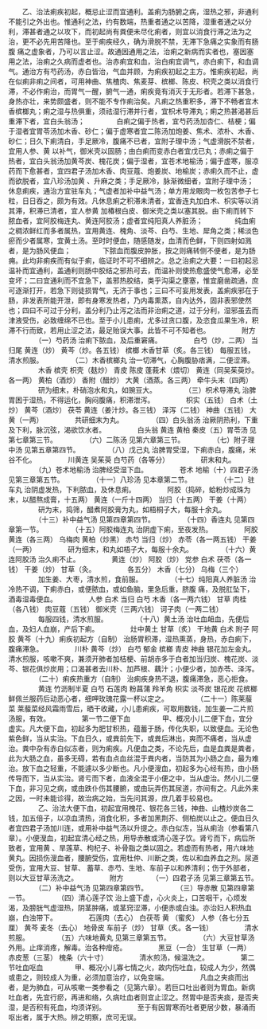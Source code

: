 <!-- { "loadSidebar": true } -->
　　乙、治法痢疾初起，概忌止涩而宜通利。盖痢为肠腑之病，湿热之邪，非通利不能引之外出也。惟通利之法，约有数端，热重者通之以苦降，湿重者通之以分利，滞甚者通之以攻下，而初起尚有粪便未尽化痢者，则宜以消食行滞之法为之治，更不必先用苦降也。至于痢疾经久，确为滑脱不禁，无滞下急痛之实象而有肠腹 痛之虚象者，乃可以言止涩。故通因通用之法，治痢之新病而实者也，塞因塞用之法，治痢之久病而虚者也。治赤痢宜和血，治白痢宜调气，赤白痢下，和血调气。通治方有芍药汤，赤白皆治，气血并顾，为痢疾初起之主方。惟痢疾初起，尚在似痢非痢之间者，可用神曲、焦楂肉、焦麦芽、槟榔、陈皮、枳壳之类以消食行滞，不必作痢治，而胃气一醒，腑气一通，痢疾竟有消灭于无形者。若滞下甚急，身热亦壮，来势颇盛者，则不能不专作痢治矣。凡痢之热重积多，滞下不畅者宜木香槟榔丸；痢之湿与热俱重，须祛湿行滞并行者，宜枳术导滞丸；痢之热甚渴甚后重滞下者，宜白头翁汤；
　　
　　白痢之偏于热者，宜芍药汤加杏仁、桔梗；偏于湿者宜胃苓汤加木香、砂仁；偏于虚寒者宜二陈汤加炮姜、焦术、浓朴、木香、砂仁；日久下痢清白，手足厥冷，腹痛不已者，宜附子理中汤；气虚滑脱不禁者，宜用人参、黄 以补气，御米壳以固肠；由白痢而变赤白者宜戊已丸；赤痢之偏于热者，宜白头翁汤加黄芩炭、槐花炭；偏于湿者，宜苍术地榆汤；偏于虚寒，服凉药而下愈甚者，宜四君子汤加木香、肉豆蔻、炮姜炭、地榆炭；赤痢久而不止，虚而欲脱者，宜八珍汤加黄 、升麻之类；手足厥冷，脉渐微细者，宜附子理中汤；休息痢疾，通治方宜驻车丸；气虚者加补中益气汤；单方用龙眼肉一枚包苦参子七粒，日日吞之，颇为有效。凡休息痢之积滞未清者，宜香连丸加白术、枳实等以消其滞，积滞已清者，宜人参黄 加椿根白皮、御米壳之类以塞其脱。由下痢而转下脓血者，宜阿胶梅连丸、黄连阿胶汤；虚者宜纯阳真人养脏汤；
　　
　　纯血痢之稠浓鲜红而多者属热，宜用黄连、槐角、淡芩、白芍、生地、犀角之类；稀淡色瘀而少者属寒，宜黄土汤。至时时便血，随感随发，血清而色鲜，下则四射如溅者，是为肠风便血；
　　
　　下脓血而腹皮肿胀，按之则痛转侧不便者，是为肠痈。此均非痢疾而有似于痢，临证时不可不细辨之。总之治痢之大要：一曰初起忌温补而宜通利，盖通利则肠中胶结之邪热可去，而温补则使热愈盛使气愈滞，必至变坏；二曰宜通利而不宜急下，盖邪热胶结，类乎沟渠之壅塞，惟宜磨凿疏通，庶可逐渐打开，若急下则徒损胃气，无济于事也；三曰不可妄用发表，盖痢疾邪在于肠，非发表所能开泄，即有身寒发热者，乃内毒熏蒸，自内达外，固非表邪使然也；四曰不可过于分利，盖分利乃止泻之法而非治痢之道，过于分利，湿邪虽去而津液受伤，必致缠绵不已也。至于小儿患痢，尤多过贪口腹，及恣食瓜果生冷，积滞不行而致，若用止涩之法，最足贻误大事。此皆不可不知者也。
　　
　　附方
　　
　　（一）芍药汤 治痢下脓血，及后重窘痛。
　　
　　白芍（炒，二两） 当归尾 黄连（炒） 黄芩（炒。各五钱） 槟榔 木香甘草（炙。各三钱） 每服五钱，清水煎服。
　　
　　（二）木香槟榔丸 治一切滞气，心胸腹胁痞满，二便涩滞。
　　
　　木香 槟壳 枳壳（麸炒） 青皮 陈皮 蓬莪术（煨切） 黄连（同吴茱萸炒。各一两） 黄柏（酒炒） 香附（醋炒） 大黄（酒蒸。各三两） 牵牛头末（四两）
　　
　　研为细末，朴硝泡水和丸，如豌豆大。
　　
　　（三）枳术导滞丸 治脾胃困于湿热，不得运化，胸闷腹痛，积滞泄泻。
　　
　　枳实（五钱） 白术（土炒） 黄芩（酒炒） 茯苓 黄连（姜汁炒。各三钱） 泽泻（二钱） 神曲（五钱） 大黄（一两）
　　
　　共研细末为丸。
　　
　　（四）白头翁汤 治厥阴热利，下重及下利，脉沉弦，渴欲饮水者。
　　
　　白头翁 黄连 黄柏 秦皮（五）胃苓汤 见第七章第三节。
　　
　　（六）二陈汤 见第六章第三节。
　　
　　（七）附子理中汤 见第五章第四节。
　　
　　（八）戊己丸 治脾胃受湿，下痢赤白，腹痛，米谷不化。
　　
　　川黄连 吴茱萸 白芍药（各等分）
　　
　　研末和丸。
　　
　　（九）苍术地榆汤 治脾经受湿下血。
　　
　　苍术 地榆（十）四君子汤 见第三章第五节。
　　
　　（十一）八珍汤 见本章第二节。
　　
　　（十二）驻车丸 治阴虚发热，下利脓血，及休息痢。
　　
　　阿胶（捣碎，蛤粉炒成珠为末，以醋熬成膏，十五两） 黄连（一斤十四两） 当归（十五两） 干姜（十两）
　　
　　研为末，捣筛，醋煮阿胶膏为丸，如梧桐子大，每服十余丸。
　　
　　（十三）补中益气汤 见第四章第四节。
　　
　　（十四）香连丸 见第四章第一节。
　　
　　（十五）阿胶梅连丸 治阴虚下痢，至夜发热。
　　
　　阿胶 黄连（各三两） 乌梅肉 黄柏（炒黑） 赤芍 当归（炒） 赤苓（各一两五钱） 干姜（一两）
　　
　　研为细末，和丸如梧子大，每服十余丸。
　　
　　（十六）黄连阿胶汤 治久痢不止。
　　
　　黄连（炒） 阿胶（炒） 党参 白术 茯苓（各一钱） 干姜（炒） 甘草（灸。
　　
　　各五分） 木香（七分） 乌梅（三个）
　　
　　加生姜、大枣，清水煎，食前服。
　　
　　（十七）纯阳真人养脏汤 治冷热不调，下痢赤白，或便脓血，或如鱼脑，里急后重，脐腹 痛，及脱肛坠下，酒毒湿毒便血。
　　
　　人参 白术 当归 白芍 木香（各一两六钱） 甘草 肉桂（各八钱） 肉豆蔻（五钱） 御米壳（三两六钱） 诃子肉（一两二钱）
　　
　　每服四钱，清水煎服。
　　
　　（十八）黄土汤 治吐血衄血，先便后血，及妇人血崩，产后下痢。
　　
　　灶中黄土 甘草（炙） 干地黄 白术 附子 阿胶 黄芩（十九）痢疾初起方（自制） 治肠胃积滞，湿热熏蒸，身热，赤白痢下，腹痛滞急。
　　
　　川朴 黄芩（炒） 白芍 郁金 槟榔 青皮 神曲 银花加左金丸。清水煎服，咳嗽不爽，兼须开肺者加桔梗、前胡赤多于白者加当归炭、槐花炭、淡芩、银花俱炒炭用；口渴甚者去川朴、加芦根、藕汁；小便少者，加赤苓、泽泻。
　　
　　（二十）痢疾热重方（自制） 治痢疾身热不退，腹痛滞急，恶心拒食。
　　
　　黄连 竹沥制半夏 白芍 石莲肉 粉菖蒲 羚羊角 枳实 淡芩炭 银花炭 花槟榔 鲜佩兰服药后动恶心者，细呷玫瑰花露一杯以定之。
　　
　　（二十一）陈莱菔菜 莱菔菜经风霜雨雪后，晒干收藏，小儿患痢疾，可取用数钱，加生姜一二片煎汤服，有效。
　　
　　第一节二便下血
　　
　　甲、概况小儿二便下血，宜分虚实。凡大便下血，初起多为肥甘积热，蕴蓄于肠，传化失职，以致便血。无论色紫色鲜，当从实治。下血日久，或粪前先下，或粪后淋出，爽而不痛者，当从虚治。粪中杂有赤白似冻者，则为痢疾。凡便血之类，不论先后，血是血粪是粪者，此为大肠之血，虽多无碍，若有血点血丝混于粪内者，当防其为小肠之血，最为难治。放下血之轻重，不能遽以多少断也。凡小便溲血，初起多为心经有热，由小肠传导而下，当从实治。肾亏而下者，血液全混于小便之中，当从虚治。然小儿二便下血，非习见之病，或由跌仆伤其腰腑，或由玩弄伤其尿道，亦间有之。凡此外来之因，一时未能诊得，故治病之始，当先问其源，庶几着手较易也。
　　
　　乙、治法大便下血，初起宜用槐花、银花各三钱，神曲、山楂炒炭各二钱，加五倍子，以凉血清热，消食化积，多者加黑荆芥、侧柏炭以止之。便血日久者宜四君子汤加川连，或用补中益气汤以升提之。赤白似冻，当从痢治（参看第八章）。小便溲血，初起宜清心经之热，用导赤散或清心莲子饮。肾亏而下，病后所致者，宜用黄 、旱莲草、枸杞子、补骨脂之类以固之。若虚而有热者，用六味地黄丸。因损伤溲血者，腰腑受伤，宜用杜仲、川断之类，佐以和血养血之剂。尿道受伤，宜用大豆、甘草、 蓄草、赤芍、生地、车前子以和养清利；伤于外部者，则以大豆甘草汤洗之。
　　
　　附方
　　
　　（一）四君子汤 见第三章第五节。
　　
　　（二）补中益气汤 见第四章第四节。
　　
　　（三）导赤散 见第四章第一节。
　　
　　（四）清心莲子饮 治上盛下虚，心火炎上，口苦咽干，心烦发渴，及膀胱气虚湿热，阴茎肿痛，或茎窍涩滞，小便赤或白浊。亦治妇人积热血崩，白浊带下。
　　
　　石莲肉（去心） 白茯苓 黄 （蜜炙） 人参（各七分五厘） 黄芩 麦冬（去心） 地骨皮 车前子（炒） 甘草（炙。各一钱）
　　
　　清水煎服。
　　
　　（五）六味地黄丸 见第三章第五节。
　　
　　（六）大豆甘草汤 外用。止痒消疼，解毒。治各种疳疮。
　　
　　黑豆（一合） 生甘草（一两） 赤皮葱（三茎） 槐条（六十寸）
　　
　　清水煎汤，候温洗之。
　　
　　第二节吐血呕血
　　
　　甲、概况小儿寡七情之火，故内伤吐血，较成人为少，然偶或患之，则较成人为重，必须加意治疗，以免变端。
　　
　　凡血之夹痰而出者，是为肺血，可从咳嗽一类参看之（见第六章）。若巨口吐出者则为胃血。新病吐血者，先宜行瘀，再进和络，久病吐血者则宜止涩之。然胃中是否夹痰，是否夹湿，是否积有死血，均须详别。
　　
　　至于有因胃寒而吐者更居少数，暴涌而呕出者，属于大热。辨之明察，庶可无误。
　　
